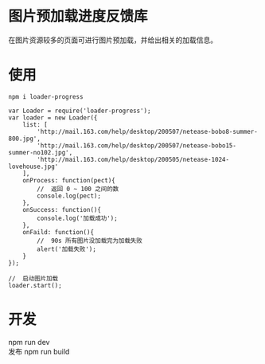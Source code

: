 # 图片预加载进度反馈库

在图片资源较多的页面可进行图片预加载，并给出相关的加载信息。

# 使用

`npm i loader-progress`


    var Loader = require('loader-progress');
    var loader = new Loader({
        list: [
            'http://mail.163.com/help/desktop/200507/netease-bobo8-summer-800.jpg',
            'http://mail.163.com/help/desktop/200507/netease-bobo15-summer-no102.jpg',
            'http://mail.163.com/help/desktop/200505/netease-1024-lovehouse.jpg'
        ],
        onProcess: function(pect){
            //  返回 0 ~ 100 之间的数
            console.log(pect);
        },
        onSuccess: function(){
            console.log('加载成功');
        },
        onFaild: function(){
            //  90s 所有图片没加载完为加载失败
            alert('加载失败');
        }
    });

    //  启动图片加载
    loader.start();


# 开发
npm run dev  
发布 npm run build
